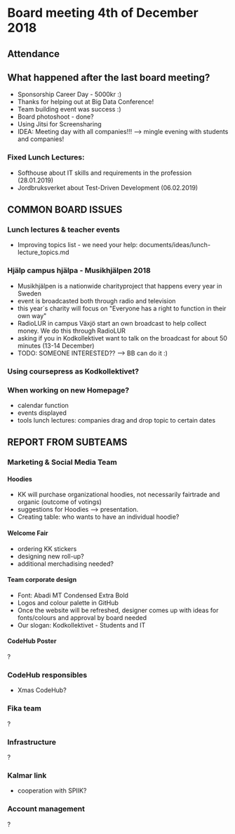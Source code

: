 # Board meeting 4th of December 2018
## Attendance


## What happened after the last board meeting? 
- Sponsorship Career Day - 5000kr :)
- Thanks for helping out at Big Data Conference!
- Team building event was success :)
- Board photoshoot - done?
- Using Jitsi for Screensharing
- IDEA: Meeting day with all companies!!! --> mingle evening with students and companies!

### Fixed Lunch Lectures:
- Softhouse about IT skills and requirements in the profession (28.01.2019)
- Jordbruksverket about Test-Driven Development (06.02.2019)

## COMMON BOARD ISSUES
### Lunch lectures & teacher events
- Improving topics list - we need your help: documents/ideas/lunch-lecture_topics.md

### Hjälp campus hjälpa - Musikhjälpen 2018
- Musikhjälpen is a nationwide charityproject that happens every year in Sweden
- event is broadcasted both through radio and television
- this year´s charity will focus on "Everyone has a right to function in their own way"
- RadioLUR in campus Växjö start an own broadcast to help collect money. We do this through RadioLUR
- asking if you in Kodkollektivet want to talk on the broadcast for about 50 minutes (13-14 December)
- TODO: SOMEONE INTERESTED?? --> BB can do it :)

### Using coursepress as Kodkollektivet?

### When working on new Homepage?
- calendar function
- events displayed
- tools lunch lectures: companies drag and drop topic to certain dates

## REPORT FROM SUBTEAMS
### Marketing & Social Media Team
#### Hoodies
- KK will purchase organizational hoodies, not necessarily fairtrade and organic (outcome of votings)
- suggestions for Hoodies --> presentation.
- Creating table: who wants to have an individual hoodie? 

#### Welcome Fair
- ordering KK stickers
- designing new roll-up?
- additional merchadising needed?

#### Team corporate design
- Font: Abadi MT Condensed Extra Bold
- Logos and colour palette in GitHub
- Once the website will be refreshed, designer comes up with ideas for fonts/colours and approval by board needed
- Our slogan: Kodkollektivet - Students and IT

#### CodeHub Poster
?

### CodeHub responsibles
- Xmas CodeHub?

### Fika team
?

### Infrastructure
?

### Kalmar link
- cooperation with SPIIK?

### Account management
?
